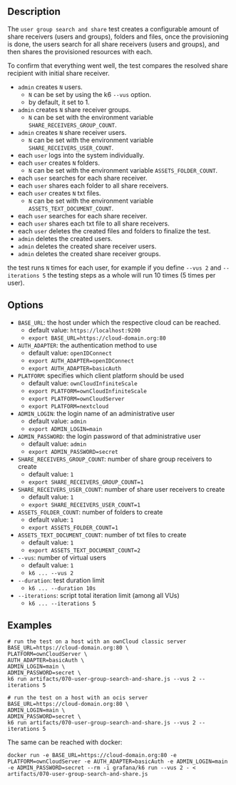 ## Description
The `user group search and share` test creates a configurable amount of share receivers (users and groups),
folders and files, once the provisioning is done, the users search for all share receivers (users and groups),
and then shares the provisioned resources with each.

To confirm that everything went well, the test compares the resolved share recipient with initial share receiver. 

* `admin` creates `N` users.
  * `N` can be set by using the k6 `--vus` option.
  * by default, it set to 1.
* `admin` creates `N` share receiver groups.
  * `N` can be set with the environment variable `SHARE_RECEIVERS_GROUP_COUNT`.
* `admin` creates `N` share receiver users.
  * `N` can be set with the environment variable `SHARE_RECEIVERS_USER_COUNT`.
* each `user` logs into the system individually.
* each `user` creates `N` folders.
  * `N` can be set with the environment variable `ASSETS_FOLDER_COUNT`.
* each `user` searches for each share receiver.
* each `user` shares each folder to all share receivers.
* each `user` creates `N` txt files.
  * `N` can be set with the environment variable `ASSETS_TEXT_DOCUMENT_COUNT`.
* each `user` searches for each share receiver.
* each `user` shares each txt file to all share receivers.
* each `user` deletes the created files and folders to finalize the test.
* `admin` deletes the created users.
* `admin` deletes the created share receiver users.
* `admin` deletes the created share receiver groups.

the test runs `N` times for each user, for example if you define `--vus 2` and `--iterations 5`
the testing steps as a whole will run 10 times (5 times per user).

## Options
* `BASE_URL`: the host under which the respective cloud can be reached.
  * default value: `https://localhost:9200`
  * `export BASE_URL=https://cloud-domain.org:80`
* `AUTH_ADAPTER`: the authentication method to use
  * default value: `openIDConnect`
  * `export AUTH_ADAPTER=openIDConnect`
  * `export AUTH_ADAPTER=basicAuth`
* `PLATFORM`: specifies which client platform should be used
  * default value: `ownCloudInfiniteScale`
  * `export PLATFORM=ownCloudInfiniteScale`
  * `export PLATFORM=ownCloudServer`
  * `export PLATFORM=nextcloud`
* `ADMIN_LOGIN`: the login name of an administrative user
  * default value: `admin`
  * `export ADMIN_LOGIN=main`
* `ADMIN_PASSWORD`: the login password of that administrative user
  * default value: `admin`
  * `export ADMIN_PASSWORD=secret`
* `SHARE_RECEIVERS_GROUP_COUNT`: number of share group receivers to create
  * default value: `1`
  * `export SHARE_RECEIVERS_GROUP_COUNT=1`
* `SHARE_RECEIVERS_USER_COUNT`: number of share user receivers to create
  * default value: `1`
  * `export SHARE_RECEIVERS_USER_COUNT=1`
* `ASSETS_FOLDER_COUNT`: number of folders to create
  * default value: `1`
  * `export ASSETS_FOLDER_COUNT=1`
* `ASSETS_TEXT_DOCUMENT_COUNT`: number of txt files to create
  * default value: `1`
  * `export ASSETS_TEXT_DOCUMENT_COUNT=2`
* `--vus`: number of virtual users
  * default value: `1`
  * `k6 ... --vus 2`
* `--duration`: test duration limit
  * `k6 ... --duration 10s`
* `--iterations`: script total iteration limit (among all VUs)
  * `k6 ... --iterations 5`

## Examples
```shell
# run the test on a host with an ownCloud classic server
BASE_URL=https://cloud-domain.org:80 \
PLATFORM=ownCloudServer \
AUTH_ADAPTER=basicAuth \
ADMIN_LOGIN=main \
ADMIN_PASSWORD=secret \
k6 run artifacts/070-user-group-search-and-share.js --vus 2 --iterations 5

# run the test on a host with an ocis server
BASE_URL=https://cloud-domain.org:80 \
ADMIN_LOGIN=main \
ADMIN_PASSWORD=secret \
k6 run artifacts/070-user-group-search-and-share.js --vus 2 --iterations 5
```

The same can be reached with docker:
```shell
docker run -e BASE_URL=https://cloud-domain.org:80 -e PLATFORM=ownCloudServer -e AUTH_ADAPTER=basicAuth -e ADMIN_LOGIN=main -e ADMIN_PASSWORD=secret --rm -i grafana/k6 run --vus 2 - < artifacts/070-user-group-search-and-share.js
```
